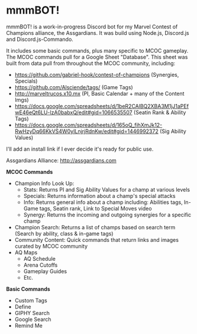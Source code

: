# mmmBOT!
mmmBOT! is a work-in-progress Discord bot for my Marvel Contest of Champions alliance, the Assgardians. It was build using Node.js, Discord.js and Discord.js-Commando.

It includes some basic commands, plus many specific to MCOC gameplay. The MCOC commands pull for a Google Sheet "Database". This sheet was built from data pull from throughout the MCOC community, including:
* https://github.com/gabriel-hook/contest-of-champions (Synergies, Specials)
* https://github.com/Alsciende/tags/ (Game Tags)
* http://marveltrucos.x10.mx (PI, Basic Calendar + many of the Content Imgs)
* https://docs.google.com/spreadsheets/d/1beR2CAlBQ2XBA3M1jJ1aPEfwE46eQt6LU-lzA0babxQ/edit#gid=1066535507 (Seatin Rank & Ability Tags)
* https://docs.google.com/spreadsheets/d/165oQ_fihXmJk12-RwHzyDq66KkVS4W0yILnjrjRdnKw/edit#gid=1446992372 (Sig Ability Values)

I'll add an install link if I ever decide it's ready for public use.

Assgardians Alliance: http://assgardians.com

**MCOC Commands** 
* Champion Info Look Up:
  * Stats: Returns PI and Sig Ability Values for a champ at various levels
  * Specials: Returns information about a champ's special attacks
  * Info: Returns general info about a champ including: Abilities tags, In-Game tags, Seatin rank, Link to Special Moves video
  * Synergy: Returns the incoming and outgoing synergies for a specific champ
* Champion Search: Returns a list of champs based on search term (Search by ability, class & in-game tags)
* Community Content: Quick commands that return links and images curated by MCOC community 
* AQ Maps
  * AQ Schedule
  * Arena Cutoffs
  * Gameplay Guides
  * Etc.


**Basic Commands**
* Custom Tags
* Define
* GIPHY Search
* Google Search
* Remind Me


